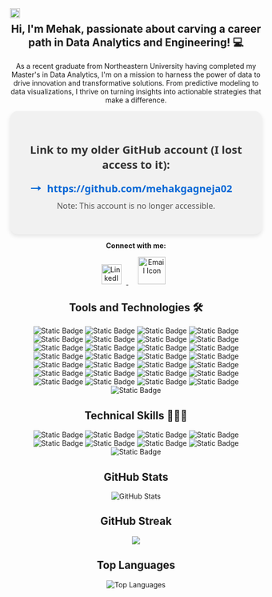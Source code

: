 <div style="position: absolute;">
  <!-- Banner Image as Background -->
  <img src="https://github.com/mehakgagneja02/Mehak/blob/e7acd2970e734dd00d6a2cf2ee039d672c6cda34/Github_Banner.png" style="width:100%;">
  </div>
  
<div align="center">
  <h2>Hi, I'm Mehak, passionate about carving a career path in Data Analytics and Engineering! 💻</h2>
  <p>As a recent graduate from Northeastern University having completed my Master's in Data Analytics, I'm on a mission to harness the power of data to drive innovation and transformative solutions. From predictive modeling to data visualizations, I thrive on turning insights into actionable strategies that make a difference.</p>
</div>

<div align="center" style="background-color: #f1f1f1; border-radius: 15px; padding: 30px 40px; box-shadow: 0 4px 8px rgba(0, 0, 0, 0.1); max-width: 600px; margin: auto;">
  <h2 style="font-family: 'Segoe UI', Tahoma, Geneva, Verdana, sans-serif; color: #333; margin-bottom: 20px; font-size: 22px;">Link to my older GitHub account (I lost access to it):</h2>
  <a href="https://github.com/mehakgagneja02" style="font-family: 'Segoe UI', Tahoma, Geneva, Verdana, sans-serif; font-size: 20px; font-weight: bold; color: #0366d6; text-decoration: none; display: flex; align-items: center; transition: all 0.3s ease;">
    <span style="margin-right: 10px;">
      <svg xmlns="http://www.w3.org/2000/svg" height="24" viewBox="0 0 24 24" width="24" fill="#0366d6"><path d="M22 12l-6-5v4H2v2h14v4z"/></svg>
    </span>
    https://github.com/mehakgagneja02
  </a>
  <p style="font-family: 'Segoe UI', Tahoma, Geneva, Verdana, sans-serif; color: #555; font-size: 16px; margin-top: 10px;">Note: This account is no longer accessible.</p>
</div>


<div align="center">
<p><strong>Connect with me:</strong></p>
<p>
    <a href="https://www.linkedin.com/in/mehak-gagneja/">
      <img src="https://github.com/mehakgagneja02/Mehak/blob/102d9e514207c8a50e836330609988c231826af9/LinkedIn.png" alt="LinkedIn Icon" style="width: 40px; margin-right: 10px;">
    </a>
    <a href="mailto:mehakgagneja02@gmail.com">
      <img src="https://github.com/mehakgagneja02/Mehak/blob/8b58e18f92aa3b28a6acaf309fe4c1c14d09909e/Gmail.jpeg" alt="Email Icon" style="width: 55px; margin-right: 10px; margin-left: 20px;">
    </a>
  </p>
</div>

<div align="center">
  <h2>Tools and Technologies 🛠️</h2>
  
![Static Badge](https://img.shields.io/badge/Python-white?style=for-the-badge&logo=Python&logoColor=%233776AB)
![Static Badge](https://img.shields.io/badge/RStudio-white?style=for-the-badge&logo=R&logoColor=%23276DC3)
![Static Badge](https://img.shields.io/badge/HTML-white?style=for-the-badge&logo=HTML5&logoColor=%23E34F26)
![Static Badge](https://img.shields.io/badge/CSS-white?style=for-the-badge&logo=CSS3&logoColor=%231572B6)
![Static Badge](https://img.shields.io/badge/GraphQL-white?style=for-the-badge&logo=graphql&logoColor=%23E10098)
![Static Badge](https://img.shields.io/badge/MySQL-white?style=for-the-badge&logo=MySQL&logoColor=%234479A1)
![Static Badge](https://img.shields.io/badge/PostgreSQL-white?style=for-the-badge&logo=postgresql&logoColor=%234169E1)
![Static Badge](https://img.shields.io/badge/ms%20sql%20server-white?style=for-the-badge&logo=microsoftsqlserver&logoColor=%23CC2927)
![Static Badge](https://img.shields.io/badge/oracle-white?style=for-the-badge&logo=oracle&logoColor=%23F80000)
![Static Badge](https://img.shields.io/badge/firebase-white?style=for-the-badge&logo=firebase&logoColor=%23FFCA28)
![Static Badge](https://img.shields.io/badge/tableau-white?style=for-the-badge&logo=tableau&logoColor=%23E97627)
![Static Badge](https://img.shields.io/badge/power%20bi-white?style=for-the-badge&logo=powerbi&logoColor=%23F2C811)
![Static Badge](https://img.shields.io/badge/vs%20code-white?style=for-the-badge&logo=visualstudiocode&logoColor=%23007ACC)
![Static Badge](https://img.shields.io/badge/snowflake-white?style=for-the-badge&logo=snowflake&logoColor=%2329B5E8)
![Static Badge](https://img.shields.io/badge/amazon%20s3-white?style=for-the-badge&logo=amazons3&logoColor=%23569A31)
![Static Badge](https://img.shields.io/badge/aws%20secrets%20manager-white?style=for-the-badge&logo=awssecretsmanager&logoColor=%23DD344C)
![Static Badge](https://img.shields.io/badge/amazon%20ec2-white?style=for-the-badge&logo=amazonec2&logoColor=%23FF9900)
![Static Badge](https://img.shields.io/badge/dagster-white?style=for-the-badge&logo=dagster&logoColor=purple)
![Static Badge](https://img.shields.io/badge/datadog-white?style=for-the-badge&logo=datadog&logoColor=%23632CA6)
![Static Badge](https://img.shields.io/badge/jira-white?style=for-the-badge&logo=jirasoftware&logoColor=%230052CC)
![Static Badge](https://img.shields.io/badge/jupyter-white?style=for-the-badge&logo=jupyter&logoColor=%23F37626)
![Static Badge](https://img.shields.io/badge/android%20studio-white?style=for-the-badge&logo=androidstudio&logoColor=%233DDC84)
![Static Badge](https://img.shields.io/badge/git-white?style=for-the-badge&logo=git&logoColor=%23F05032)
![Static Badge](https://img.shields.io/badge/github-white?style=for-the-badge&logo=github&logoColor=%23181717)
![Static Badge](https://img.shields.io/badge/ms%20excel-white?style=for-the-badge&logo=microsoftexcel&logoColor=%23217346)
![Static Badge](https://img.shields.io/badge/ms%20access-white?style=for-the-badge&logo=microsoftaccess&logoColor=%23A4373A)
![Static Badge](https://img.shields.io/badge/ms%20sharepoint-white?style=for-the-badge&logo=microsoftsharepoint&logoColor=%230078D4)
![Static Badge](https://img.shields.io/badge/ms%20powerpoint-white?style=for-the-badge&logo=microsoftpowerpoint&logoColor=%23B7472A)
![Static Badge](https://img.shields.io/badge/ms%20word-white?style=for-the-badge&logo=microsoftword&logoColor=%232B579A)

</div>

<div align="center">
  <h2>Technical Skills 👩🏻‍💻</h2>
  
![Static Badge](https://img.shields.io/badge/Data%20Analytics-black?style=for-the-badge&color=000000)
![Static Badge](https://img.shields.io/badge/Data%20Visualization-black?style=for-the-badge&color=000000)
![Static Badge](https://img.shields.io/badge/Data%20Mining-black?style=for-the-badge&color=000000)
![Static Badge](https://img.shields.io/badge/Data%20Modeling-black?style=for-the-badge&color=000000)
![Static Badge](https://img.shields.io/badge/Data%20Warehousing-black?style=for-the-badge&color=000000)
![Static Badge](https://img.shields.io/badge/Statistical%20Modeling-black?style=for-the-badge&color=000000)
![Static Badge](https://img.shields.io/badge/Data%20Management%20and%20Big%20Data-black?style=for-the-badge&color=000000)
![Static Badge](https://img.shields.io/badge/Business%20Intelligence-black?style=for-the-badge&color=000000)
![Static Badge](https://img.shields.io/badge/Machine%20Learning%20Modeling-black?style=for-the-badge&color=000000)
</div>

<tr>
  <td colspan="2">
    <div align="center">
      <h2>GitHub Stats</h2>
        <img src="https://github-readme-stats.vercel.app/api?username=mehakgagneja02&show_icons=true&icon_color=0A66C2&text_color=181717&title_color=0A66C2" alt="GitHub Stats" />
      </div>
    </td>
  </tr>
<tr>
  <td colspan="2">
    <div align="center">
      <h2>GitHub Streak</h2>
        <img src="https://streak-stats.demolab.com/?user=mehakgagneja02&theme=default)](https://git.io/streak-stats)" />
      </div>
    </td>
  </tr>
<tr>
    <td colspan="2">
      <div align="center">
        <h2>Top Languages</h2>
        <img src="https://github-readme-stats.vercel.app/api/top-langs/?username=mehakgagneja02&langs_count=7&text_color=181717&title_color=0A66C2" alt="Top Languages" />
      </div>
    </td>
  </tr>
